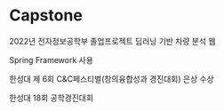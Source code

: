 # Capstone
2022년 전자정보공학부 졸업프로젝트 딥러닝 기반 차량 분석 웹

Spring Framework 사용

한성대 제 6회 C&C페스티벌(창의융합성과 경진대회) 은상 수상

한성대 18회 공학경진대회 
